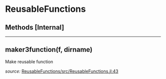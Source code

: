 # ReusableFunctions


## Methods [Internal]

---

<a id="method__maker3function.1" class="lexicon_definition"></a>
## maker3function(f,  dirname)
Make reusable function

*source:*
[ReusableFunctions/src/ReusableFunctions.jl:43](https://github.com/madsjulia/ReusableFunctions.jl/tree/eb26c3d7744c54d53d3af36e7d294e7bec1ff9d4/src/ReusableFunctions.jl#L43)

